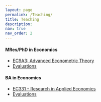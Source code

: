 ```yaml
---
layout: page
permalink: /Teaching/
title: Teaching
description: 
nav: true
nav_order: 2
---
```


<h4>MRes/PhD in Economics</h4>
<ul style="“list-style-type:square"> 
<li><a href="https://moodle.warwick.ac.uk/course/view.php?id=57533/">EC9A3: Advanced Econometric Theory</a></li>
<li><a href="../assets/pdf/EC9A3_LEC_Evaluations.pdf">Evaluations</a></li>
</ul>

<h4>BA in Economics</h4>
<ul style="“list-style-type:square"> 
<li><a href="https://warwick.ac.uk/fac/soc/economics/current/modules/ec331/">EC331 - Research in Applied Economics</a></li>
<li><a href="../assets/pdf/EC331_LEC_Evaluations.pdf">Evaluations</a></li>
</ul>
